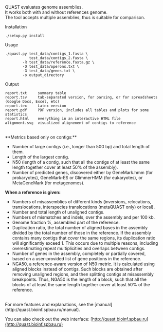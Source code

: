 QUAST evaluates genome assemblies.  
It works both with and without references genome.  
The tool accepts multiple assemblies, thus is suitable for comparison.

Installation

    ./setup.py install

Usage

    ./quast.py test_data/contigs_1.fasta \
               test_data/contigs_2.fasta \
            -R test_data/reference.fasta.gz \
            -O test_data/operons.txt \
            -G test_data/genes.txt \
            -o output_directory

Output

    report.txt     summary table
    report.tsv     tab-separated version, for parsing, or for spreadsheets (Google Docs, Excel, etc)  
    report.tex     Latex version
    report.pdf     PDF version, includes all tables and plots for some statistics
    report.html    everything in an interactive HTML file
    alignment.svg  visualized alignement of contigs to reference


<br>
**Metrics based only on contigs:**  

* Number of large contigs (i.e., longer than 500 bp) and total length of them.  
* Length of the largest contig.  
* N50 (length of a contig, such that all the contigs of at least the same length together cover at least 50% of the assembly).
* Number of predicted genes, discovered either by GeneMark.hmm (for prokaryotes), GeneMark-ES or GlimmerHMM (for eukaryotes), or MetaGeneMark (for metagenomes).

**When a reference is given:**  

* Numbers of misassemblies of different kinds (inversions, relocations, translocations, interspecies translocations (metaQUAST only) or local).
* Number and total length of unaligned contigs.  
* Numbers of mismatches and indels, over the assembly and per 100 kb.  
* Genome fraction %, assembled part of the reference.  
* Duplication ratio, the total number of aligned bases in the assembly divided by the total number of those in the reference. If the assembly contains many contigs that cover the same regions, its duplication ratio will significantly exceed 1. This occurs due to multiple reasons, including overestimating repeat multiplicities and overlaps between contigs.  
* Number of genes in the assembly, completely or partially covered, based on a user-provided list of gene positions in the reference.  
* NGA50, a reference-aware version of N50 metric. It is calculated using aligned blocks instead of contigs. Such blocks are obtained after removing unaligned regions, and then splitting contigs at misassembly breakpoints. Thus, NGA50 is the length of a block, such that all the blocks of at least the same length together cover at least 50% of the reference.  

<br>
For more features and explanations, see the [manual](http://quast.bioinf.spbau.ru/manual).

You can also check out the web interface: [http://quast.bioinf.spbau.ru](http://quast.bioinf.spbau.ru)
